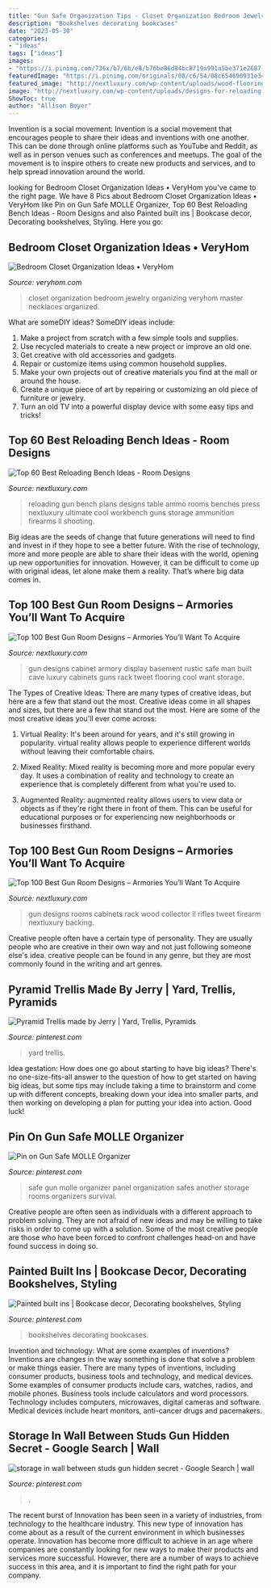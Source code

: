 ```yaml
---
title: "Gun Safe Organization Tips - Closet Organization Bedroom Jewelry Organizing Veryhom Master Necklaces Organized"
description: "Bookshelves decorating bookcases"
date: "2023-05-30"
categories:
- "ideas"
tags: ["ideas"]
images:
- "https://i.pinimg.com/736x/b7/6b/e8/b76be86d84bc8719a991a5be371e2687--hidden-safe-tactical-wall.jpg?b=t"
featuredImage: "https://i.pinimg.com/originals/08/c6/54/08c654690931e34323991359ed570de7.jpg"
featured_image: "http://nextluxury.com/wp-content/uploads/wood-flooring-gun-room-design-inspiration.jpg"
image: "http://nextluxury.com/wp-content/uploads/designs-for-reloading-bench-with-press-machines.jpg"
ShowToc: true
author: "Allison Boyer"
---
```



Invention is a social movement:
Invention is a social movement that encourages people to share their ideas and inventions with one another. This can be done through online platforms such as YouTube and Reddit, as well as in person venues such as conferences and meetups. The goal of the movement is to inspire others to create new products and services, and to help spread innovation around the world.

	

		
looking for Bedroom Closet Organization Ideas • VeryHom you've came to the right page. We have 8 Pics about Bedroom Closet Organization Ideas • VeryHom like Pin on Gun Safe MOLLE Organizer, Top 60 Best Reloading Bench Ideas - Room Designs and also Painted built ins | Bookcase decor, Decorating bookshelves, Styling. Here you go:
		
    
## Bedroom Closet Organization Ideas • VeryHom

<img loading=lazy src="http://veryhom.com/wp-content/uploads/2016/06/Master-Closet-Necklaces-IH.jpg" onerror="this.onerror=null;this.src='https://tse2.mm.bing.net/th?id=OIP.4dCggOuCMaYX_-8uf_sUpgHaMu&amp;pid=15.1';" alt="Bedroom Closet Organization Ideas • VeryHom">

_Source: veryhom.com_

>closet organization bedroom jewelry organizing veryhom master necklaces organized. 

	

What are someDIY ideas?
SomeDIY ideas include:
1. Make a project from scratch with a few simple tools and supplies. 
2. Use recycled materials to create a new project or improve an old one. 
3. Get creative with old accessories and gadgets. 
4. Repair or customize items using common household supplies. 
5. Make your own projects out of creative materials you find at the mall or around the house. 
6. Create a unique piece of art by repairing or customizing an old piece of furniture or jewelry. 
7. Turn an old TV into a powerful display device with some easy tips and tricks!

    
## Top 60 Best Reloading Bench Ideas - Room Designs

<img loading=lazy src="http://nextluxury.com/wp-content/uploads/designs-for-reloading-bench-with-press-machines.jpg" onerror="this.onerror=null;this.src='https://tse1.mm.bing.net/th?id=OIP.6Ow7wHqo8mYaX-QC8RQLNQHaFv&amp;pid=15.1';" alt="Top 60 Best Reloading Bench Ideas - Room Designs">

_Source: nextluxury.com_

>reloading gun bench plans designs table ammo rooms benches press nextluxury ultimate cool workbench guns storage ammunition firearms ll shooting. 

	

Big ideas are the seeds of change that future generations will need to find and invest in if they hope to see a better future. With the rise of technology, more and more people are able to share their ideas with the world, opening up new opportunities for innovation. However, it can be difficult to come up with original ideas, let alone make them a reality. That’s where big data comes in.

    
## Top 100 Best Gun Room Designs – Armories You’ll Want To Acquire

<img loading=lazy src="http://nextluxury.com/wp-content/uploads/wood-flooring-gun-room-design-inspiration.jpg" onerror="this.onerror=null;this.src='https://tse1.mm.bing.net/th?id=OIP.CgaUeWc2mnC61P065GhxMQHaLH&amp;pid=15.1';" alt="Top 100 Best Gun Room Designs – Armories You’ll Want To Acquire">

_Source: nextluxury.com_

>gun designs cabinet armory display basement rustic safe man built cave luxury cabinets guns rack tweet flooring cool want storage. 

	

The Types of Creative Ideas: There are many types of creative ideas, but here are a few that stand out the most.
Creative ideas come in all shapes and sizes, but there are a few that stand out the most. Here are some of the most creative ideas you'll ever come across:
1. Virtual Reality: It's been around for years, and it's still growing in popularity. virtual reality allows people to experience different worlds without leaving their comfortable chairs.

2. Mixed Reality: Mixed reality is becoming more and more popular every day. It uses a combination of reality and technology to create an experience that is completely different from what you're used to.

3. Augmented Reality: augmented reality allows users to view data or objects as if they're right there in front of them. This can be useful for educational purposes or for experiencing new neighborhoods or businesses firsthand.


    
## Top 100 Best Gun Room Designs – Armories You’ll Want To Acquire

<img loading=lazy src="http://nextluxury.com/wp-content/uploads/wood-cabinets-with-green-backing-in-gun-room.jpg" onerror="this.onerror=null;this.src='https://tse1.mm.bing.net/th?id=OIP.yqMAt4qKbF3tWe9yYGUJpwHaFt&amp;pid=15.1';" alt="Top 100 Best Gun Room Designs – Armories You’ll Want To Acquire">

_Source: nextluxury.com_

>gun designs rooms cabinets rack wood collector ll rifles tweet firearm nextluxury backing. 

	

Creative people often have a certain type of personality. They are usually people who are creative in their own way and not just following someone else's idea. creative people can be found in any genre, but they are most commonly found in the writing and art genres.

    
## Pyramid Trellis Made By Jerry | Yard, Trellis, Pyramids

<img loading=lazy src="https://i.pinimg.com/originals/08/c6/54/08c654690931e34323991359ed570de7.jpg" onerror="this.onerror=null;this.src='https://tse4.mm.bing.net/th?id=OIP.47cuBuJq-OMwpY0zh0az5AHaJ4&amp;pid=15.1';" alt="Pyramid Trellis made by Jerry | Yard, Trellis, Pyramids">

_Source: pinterest.com_

>yard trellis. 

	

Idea gestation: How does one go about starting to have big ideas?
There's no one-size-fits-all answer to the question of how to get started on having big ideas, but some tips may include taking a time to brainstorm and come up with different concepts, breaking down your idea into smaller parts, and then working on developing a plan for putting your idea into action. Good luck!

    
## Pin On Gun Safe MOLLE Organizer

<img loading=lazy src="https://i.pinimg.com/736x/50/92/97/509297da35fd42f82a07586d3c0625ce--gun-safe-organization-molle.jpg" onerror="this.onerror=null;this.src='https://tse3.mm.bing.net/th?id=OIP.F7-6an4uTXjinfaY_ynsuwHaJ3&amp;pid=15.1';" alt="Pin on Gun Safe MOLLE Organizer">

_Source: pinterest.com_

>safe gun molle organizer panel organization safes another storage rooms organizers survival. 

	

Creative people are often seen as individuals with a different approach to problem solving. They are not afraid of new ideas and may be willing to take risks in order to come up with a solution. Some of the most creative people are those who have been forced to confront challenges head-on and have found success in doing so.

    
## Painted Built Ins | Bookcase Decor, Decorating Bookshelves, Styling

<img loading=lazy src="https://i.pinimg.com/originals/f5/8c/62/f58c62fe74ae546b5ea653032c83dc49.jpg" onerror="this.onerror=null;this.src='https://tse2.mm.bing.net/th?id=OIP.ysHOW21ERFXR3d81AfyiRQHaK6&amp;pid=15.1';" alt="Painted built ins | Bookcase decor, Decorating bookshelves, Styling">

_Source: pinterest.com_

>bookshelves decorating bookcases. 

	

Invention and technology: What are some examples of inventions?
Inventions are changes in the way something is done that solve a problem or make things easier. There are many types of inventions, including consumer products, business tools and technology, and medical devices. Some examples of consumer products include cars, watches, radios, and mobile phones. Business tools include calculators and word processors. Technology includes computers, microwaves, digital cameras and software. Medical devices include heart monitors, anti-cancer drugs and pacemakers.

    
## Storage In Wall Between Studs Gun Hidden Secret - Google Search | Wall

<img loading=lazy src="https://i.pinimg.com/736x/b7/6b/e8/b76be86d84bc8719a991a5be371e2687--hidden-safe-tactical-wall.jpg?b=t" onerror="this.onerror=null;this.src='https://tse3.mm.bing.net/th?id=OIP.FnbAambIxcFkVyv1N_SUhgHaJ4&amp;pid=15.1';" alt="storage in wall between studs gun hidden secret - Google Search | wall">

_Source: pinterest.com_

>. 

	

The recent burst of Innovation has been seen in a variety of industries, from technology to the healthcare industry. This new type of innovation has come about as a result of the current environment in which businesses operate. Innovation has become more difficult to achieve in an age where companies are constantly looking for new ways to make their products and services more successful. However, there are a number of ways to achieve success in this area, and it is important to find the right path for your company.

